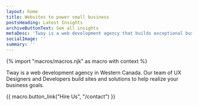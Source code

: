 ```yaml
---
layout: home
title: Websites to power small business
postsHeading: Latest Insights
archiveButtonText: See all insights
metaDesc: 'Tway is a web development agency that builds exceptional business websites.'
socialImage: ''
summary: ''
---
```

<!-- do not delete -->
{% import "macros/macros.njk" as macro with context %}
<!-- do not delete --> 

Tway is a web development agency in Western Canada. Our team of UX Designers and Developers build sites and solutions to help realize your business goals.

{{ macro.button_link("Hire Us", "/contact") }}
